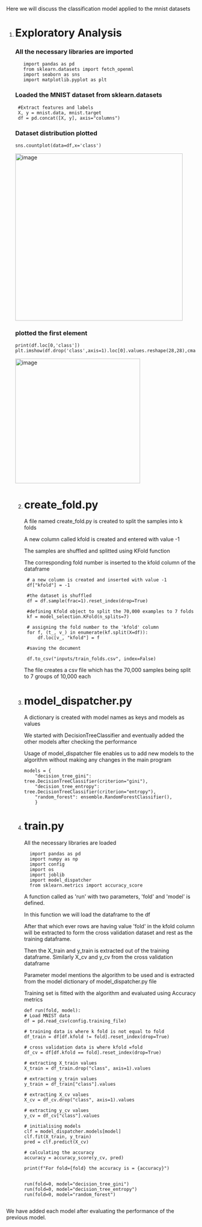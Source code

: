 
Here we will discuss the classification model applied to the mnist datasets

1. # Exploratory Analysis

   ### All the necessary libraries are imported
   ```import numpy as np
      import pandas as pd
      from sklearn.datasets import fetch_openml
      import seaborn as sns
      import matplotlib.pyplot as plt
   ```
   ### Loaded the MNIST dataset from sklearn.datasets

   ```mnist = fetch_openml("mnist_784")
    #Extract features and labels
    X, y = mnist.data, mnist.target
    df = pd.concat([X, y], axis="columns")
   ```
   ### Dataset distribution plotted
   ```
   sns.countplot(data=df,x='class')
   ```
   <img width="445" alt="image" src="https://github.com/sreehari32/MNIST_classification/assets/51872549/7ec235c7-27c1-4fb0-82ea-3092c53fdd45">

   ### plotted the first element
   ```
   print(df.loc[0,'class'])
   plt.imshow(df.drop('class',axis=1).loc[0].values.reshape(28,28),cmap='gray')
   ```


   <img width="332" alt="image" src="https://github.com/sreehari32/MNIST_classification/assets/51872549/7200b1d8-716c-483d-946c-1e08677771d0">




   2. # create_fold.py
      
      A file named create_fold.py is created to split the samples into k folds

      A new column called kfold is created and entered with value -1

      The samples are shuffled and splitted using KFold function

      The corresponding fold number is inserted to the kfold column of the dataframe

      ```
       # a new column is created and inserted with value -1
       df["kfold"] = -1

       #the dataset is shuffled
       df = df.sample(frac=1).reset_index(drop=True)

       #defining Kfold object to split the 70,000 examples to 7 folds
       kf = model_selection.KFold(n_splits=7)

       # assigning the fold number to the 'kfold' column   
       for f, (t_, v_) in enumerate(kf.split(X=df)):
           df.loc[v_, "kfold"] = f

       #saving the document

       df.to_csv("inputs/train_folds.csv", index=False)
       ```
      The file creates a csv file which has the 70,000 samples being split to 7 groups of 10,000 each

   4. # model_dispatcher.py
  
      A dictionary is created with model names as keys and models as values

      We started with DecisionTreeClassifier and eventually added the other models after checking the performance

      Usage of model_dispatcher file enables us to add new models to the algorithm without making any changes in the main program
      ```
      models = {
          "decision_tree_gini": tree.DecisionTreeClassifier(criterion="gini"),
          "decision_tree_entropy": tree.DecisionTreeClassifier(criterion="entropy"),
          "random_forest": ensemble.RandomForestClassifier(),
          }
      ```
    5. # train.py

         All the necessary libraries are loaded

       ```
         import pandas as pd
         import numpy as np
         import config
         import os
         import joblib
         import model_dispatcher
         from sklearn.metrics import accuracy_score

          ```

       A function called as 'run' with two parameters, 'fold' and 'model' is defined.
  
       In this function we will load the dataframe to the df
  
       After that which ever rows are having value 'fold' in the kfold column will be extracted to form the
       cross validation dataset and rest as the training dataframe.
  
       Then the X_train and y_train is extracted out of the training dataframe.
       Similarly X_cv and y_cv from the cross validation dataframe
  
       Parameter model mentions the algorithm to be used and is extracted from the model dictionary of model_dispatcher.py file  
  
       Training set is fitted with the algorithm and evaluated using Accuracy metrics
       

       ```
       def run(fold, model):
       # Load MNIST data
       df = pd.read_csv(config.training_file)

       # training data is where k fold is not equal to fold
       df_train = df[df.kfold != fold].reset_index(drop=True)

       # cross validation data is where kfold =fold
       df_cv = df[df.kfold == fold].reset_index(drop=True)

       # extracting X_train values
       X_train = df_train.drop("class", axis=1).values

       # extracting y_train values
       y_train = df_train["class"].values

       # extracting X_cv values
       X_cv = df_cv.drop("class", axis=1).values

       # extracting y_cv values
       y_cv = df_cv["class"].values

       # initialising models
       clf = model_dispatcher.models[model]
       clf.fit(X_train, y_train)
       pred = clf.predict(X_cv)

       # calculating the accuracy
       accuracy = accuracy_score(y_cv, pred)

       print(f"For fold={fold} the accuracy is = {accuracy}")


       run(fold=0, model="decision_tree_gini")
       run(fold=0, model="decision_tree_entropy")
       run(fold=0, model="random_forest")

   ```

We have added each model after evaluating the performance of the previous model.
















